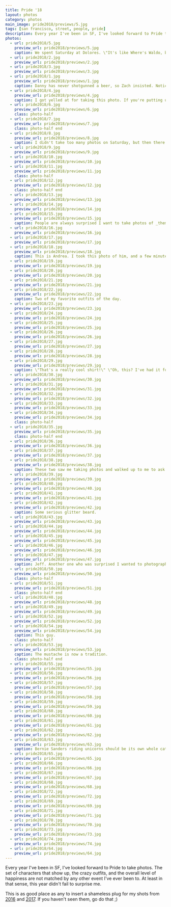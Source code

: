 ```yaml
---
title: Pride '18
layout: photos
category: photos
main_image: pride2018/previews/5.jpg
tags: [san francisco, street, people, pride]
description: Every year I've been in SF, I've looked forward to Pride to take photos. The set of characters that show up, the crazy outfits, and the overall level of happiness are not matched by any other event I've ever been to. At least in that sense, this year didn't fail to surprise me.
photos:
  - url: pride2018/5.jpg
    preview_url: pride2018/previews/5.jpg
    caption: We spent Saturday at Dolores. \"It's like Where's Waldo, but with shirtless men.\" - Hannah
  - url: pride2018/2.jpg
    preview_url: pride2018/previews/2.jpg
  - url: pride2018/3.jpg
    preview_url: pride2018/previews/3.jpg
  - url: pride2018/1.jpg
    preview_url: pride2018/previews/1.jpg
    caption: Danny has never shotgunned a beer, so Zach insisted. Notice that's not a beer.
  - url: pride2018/4.jpg
    preview_url: pride2018/previews/4.jpg
    caption: I got yelled at for taking this photo. If you're putting up a truck sized sign like this on a public space, you have to expect people will pay attention.
  - url: pride2018/6.jpg
    preview_url: pride2018/previews/6.jpg
    class: photo-half
  - url: pride2018/7.jpg
    preview_url: pride2018/previews/7.jpg
    class: photo-half end
  - url: pride2018/8.jpg
    preview_url: pride2018/previews/8.jpg
    caption: I didn't take too many photos on Saturday, but then there was Sunday. The BART station at Civic Center was packed.
  - url: pride2018/9.jpg
    preview_url: pride2018/previews/9.jpg
  - url: pride2018/10.jpg
    preview_url: pride2018/previews/10.jpg
  - url: pride2018/11.jpg
    preview_url: pride2018/previews/11.jpg
    class: photo-half
  - url: pride2018/12.jpg
    preview_url: pride2018/previews/12.jpg
    class: photo-half end
  - url: pride2018/13.jpg
    preview_url: pride2018/previews/13.jpg
  - url: pride2018/14.jpg
    preview_url: pride2018/previews/14.jpg
  - url: pride2018/15.jpg
    preview_url: pride2018/previews/15.jpg
    caption: People are always surprised I want to take photos of _them_. This man was especially happy about it.
  - url: pride2018/16.jpg
    preview_url: pride2018/previews/16.jpg
  - url: pride2018/17.jpg
    preview_url: pride2018/previews/17.jpg
  - url: pride2018/18.jpg
    preview_url: pride2018/previews/18.jpg
    caption: This is Andrea. I took this photo of him, and a few minutes later he found me in the crowd, and we had a nice conversation.
  - url: pride2018/19.jpg
    preview_url: pride2018/previews/19.jpg
  - url: pride2018/20.jpg
    preview_url: pride2018/previews/20.jpg
  - url: pride2018/21.jpg
    preview_url: pride2018/previews/21.jpg
  - url: pride2018/22.jpg
    preview_url: pride2018/previews/22.jpg
    caption: Two of my favorite outfits of the day.
  - url: pride2018/23.jpg
    preview_url: pride2018/previews/23.jpg
  - url: pride2018/24.jpg
    preview_url: pride2018/previews/24.jpg
  - url: pride2018/25.jpg
    preview_url: pride2018/previews/25.jpg
  - url: pride2018/26.jpg
    preview_url: pride2018/previews/26.jpg
  - url: pride2018/27.jpg
    preview_url: pride2018/previews/27.jpg
  - url: pride2018/28.jpg
    preview_url: pride2018/previews/28.jpg
  - url: pride2018/29.jpg
    preview_url: pride2018/previews/29.jpg
    caption: \"That's a really cool shirt!\" \"Oh, this? I've had it for many years!\"
  - url: pride2018/30.jpg
    preview_url: pride2018/previews/30.jpg
  - url: pride2018/31.jpg
    preview_url: pride2018/previews/31.jpg
  - url: pride2018/32.jpg
    preview_url: pride2018/previews/32.jpg
  - url: pride2018/33.jpg
    preview_url: pride2018/previews/33.jpg
  - url: pride2018/34.jpg
    preview_url: pride2018/previews/34.jpg
    class: photo-half
  - url: pride2018/35.jpg
    preview_url: pride2018/previews/35.jpg
    class: photo-half end
  - url: pride2018/36.jpg
    preview_url: pride2018/previews/36.jpg
  - url: pride2018/37.jpg
    preview_url: pride2018/previews/37.jpg
  - url: pride2018/38.jpg
    preview_url: pride2018/previews/38.jpg
    caption: These two saw me taking photos and walked up to me to ask for one. It makes me smile when people do this.
  - url: pride2018/39.jpg
    preview_url: pride2018/previews/39.jpg
  - url: pride2018/40.jpg
    preview_url: pride2018/previews/40.jpg
  - url: pride2018/41.jpg
    preview_url: pride2018/previews/41.jpg
  - url: pride2018/42.jpg
    preview_url: pride2018/previews/42.jpg
    caption: Some serious glitter beard.
  - url: pride2018/43.jpg
    preview_url: pride2018/previews/43.jpg
  - url: pride2018/44.jpg
    preview_url: pride2018/previews/44.jpg
  - url: pride2018/45.jpg
    preview_url: pride2018/previews/45.jpg
  - url: pride2018/46.jpg
    preview_url: pride2018/previews/46.jpg
  - url: pride2018/47.jpg
    preview_url: pride2018/previews/47.jpg
    caption: Jeff. Another one who was surprised I wanted to photograph him.
  - url: pride2018/50.jpg
    preview_url: pride2018/previews/50.jpg
    class: photo-half
  - url: pride2018/51.jpg
    preview_url: pride2018/previews/51.jpg
    class: photo-half end
  - url: pride2018/48.jpg
    preview_url: pride2018/previews/48.jpg
  - url: pride2018/49.jpg
    preview_url: pride2018/previews/49.jpg
  - url: pride2018/52.jpg
    preview_url: pride2018/previews/52.jpg
  - url: pride2018/54.jpg
    preview_url: pride2018/previews/54.jpg
    caption: This guy.
    class: photo-half
  - url: pride2018/53.jpg
    preview_url: pride2018/previews/53.jpg
    caption: The mustache is now a tradition.
    class: photo-half end
  - url: pride2018/55.jpg
    preview_url: pride2018/previews/55.jpg
  - url: pride2018/56.jpg
    preview_url: pride2018/previews/56.jpg
  - url: pride2018/57.jpg
    preview_url: pride2018/previews/57.jpg
  - url: pride2018/58.jpg
    preview_url: pride2018/previews/58.jpg
  - url: pride2018/59.jpg
    preview_url: pride2018/previews/59.jpg
  - url: pride2018/60.jpg
    preview_url: pride2018/previews/60.jpg
  - url: pride2018/61.jpg
    preview_url: pride2018/previews/61.jpg
  - url: pride2018/62.jpg
    preview_url: pride2018/previews/62.jpg
  - url: pride2018/63.jpg
    preview_url: pride2018/previews/63.jpg
    caption: Bernie Sanders riding unicorns should be its own whole category of clothing.
  - url: pride2018/65.jpg
    preview_url: pride2018/previews/65.jpg
  - url: pride2018/66.jpg
    preview_url: pride2018/previews/66.jpg
  - url: pride2018/67.jpg
    preview_url: pride2018/previews/67.jpg
  - url: pride2018/68.jpg
    preview_url: pride2018/previews/68.jpg
  - url: pride2018/72.jpg
    preview_url: pride2018/previews/72.jpg
  - url: pride2018/69.jpg
    preview_url: pride2018/previews/69.jpg
  - url: pride2018/71.jpg
    preview_url: pride2018/previews/71.jpg
  - url: pride2018/70.jpg
    preview_url: pride2018/previews/70.jpg
  - url: pride2018/73.jpg
    preview_url: pride2018/previews/73.jpg
  - url: pride2018/74.jpg
    preview_url: pride2018/previews/74.jpg
  - url: pride2018/64.jpg
    preview_url: pride2018/previews/64.jpg
---
```


Every year I've been in SF, I've looked forward to Pride to take photos. The set of characters that show up, the crazy outfits, and the overall level of happiness are not matched by any other event I've ever been to. At least in that sense, this year didn't fail to surprise me.

This is as good place as any to insert a shameless plug for my shots from [2016](/photos/2016/06/27/pride) and [2017](/photos/2017/06/28/pride2017). If you haven't seen them, go do that ;)